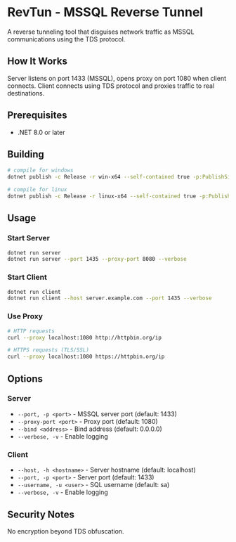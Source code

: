 # RevTun - MSSQL Reverse Tunnel

A reverse tunneling tool that disguises network traffic as MSSQL communications using the TDS protocol.

## How It Works

Server listens on port 1433 (MSSQL), opens proxy on port 1080 when client connects. Client connects using TDS protocol and proxies traffic to real destinations.

## Prerequisites

- .NET 8.0 or later

## Building

```bash
# compile for windows
dotnet publish -c Release -r win-x64 --self-contained true -p:PublishSingleFile=true -p:PublishTrimmed=true

# compile for linux
dotnet publish -c Release -r linux-x64 --self-contained true -p:PublishSingleFile=true -p:PublishTrimmed=true
```

## Usage

### Start Server
```bash
dotnet run server
dotnet run server --port 1435 --proxy-port 8080 --verbose
```

### Start Client
```bash
dotnet run client
dotnet run client --host server.example.com --port 1435 --verbose
```

### Use Proxy
```bash
# HTTP requests
curl --proxy localhost:1080 http://httpbin.org/ip

# HTTPS requests (TLS/SSL)
curl --proxy localhost:1080 https://httpbin.org/ip
```

## Options

### Server
- `--port, -p <port>` - MSSQL server port (default: 1433)
- `--proxy-port <port>` - Proxy port (default: 1080)
- `--bind <address>` - Bind address (default: 0.0.0.0)
- `--verbose, -v` - Enable logging

### Client
- `--host, -h <hostname>` - Server hostname (default: localhost)
- `--port, -p <port>` - Server port (default: 1433)
- `--username, -u <user>` - SQL username (default: sa)
- `--verbose, -v` - Enable logging

## Security Notes

No encryption beyond TDS obfuscation.
